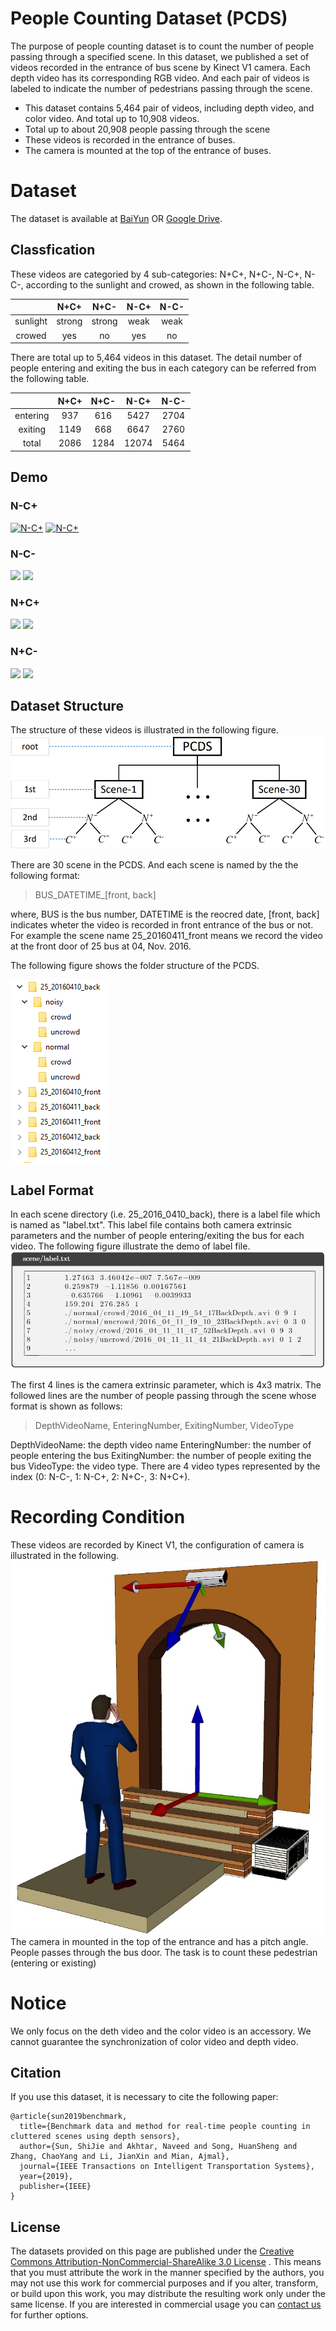 # People Counting Dataset (PCDS)
The purpose of people counting dataset is to count the number of people passing through a specified scene. In this dataset, we published a set of videos recorded in the entrance of bus scene by Kinect V1 camera. Each depth video has its corresponding RGB video. And each pair of videos is labeled to indicate the number of pedestrians passing through the scene.

- This dataset contains 5,464 pair of videos, including depth video, and color video. And total up to 10,908 videos.
- Total up to about 20,908 people passing through the scene
- These videos is recorded in the entrance of buses.
- The camera is mounted at the top of the entrance of buses.

# Dataset
The dataset is available at [BaiYun](http://pan.baidu.com/s/1eR3fmdO) OR [Google Drive](https://drive.google.com/drive/folders/1EK_Nfsjudn-Ku0-Q81c454fLBAQnRp-R?usp=sharing).

## Classfication
These videos are categoried by 4 sub-categories: N+C+, N+C-, N-C+, N-C-, according to the sunlight and crowed, as shown in the following table.

|          |  N+C+  |  N+C-  | N-C+ | N-C- |
|:--------:|:------:|:------:|:----:|:----:|
| sunlight | strong | strong | weak | weak |
| crowed   |   yes  |   no   |  yes |  no  |

There are total up to 5,464 videos in this dataset. The detail number of people entering and exiting the bus in each category can be referred from the following table.

|          | N+C+ | N+C- |  N-C+ | N-C- |
|:--------:|:----:|:----:|:-----:|:----:|
| entering |  937 |  616 |  5427 | 2704 |
| exiting  | 1149 |  668 |  6647 | 2760 |
| total    | 2086 | 1284 | 12074 | 5464 |


## Demo
### N-C+
[![N-C+](https://img.youtube.com/vi/vMqTqwWLvQU/0.jpg)](https://www.youtube.com/watch?v=vMqTqwWLvQU)
[![N-C+](https://img.youtube.com/vi/MnQMQ9FriAA/0.jpg)](https://www.youtube.com/watch?v=MnQMQ9FriAA)

### N-C-
[![](https://img.youtube.com/vi/CcpRFchOqu4/0.jpg)](https://www.youtube.com/watch?v=CcpRFchOqu4)
[![](https://img.youtube.com/vi/AVvS_lJ5l8s/0.jpg)](https://www.youtube.com/watch?v=AVvS_lJ5l8s)

### N+C+
[![](https://img.youtube.com/vi/m_ybcc_qZp8/0.jpg)](https://www.youtube.com/watch?v=m_ybcc_qZp8)
[![](https://img.youtube.com/vi/lcDs5B8oWKs/0.jpg)](https://www.youtube.com/watch?v=lcDs5B8oWKs)

### N+C-
[![](https://img.youtube.com/vi/Ic-VTrnBdfw/0.jpg)](https://www.youtube.com/watch?v=Ic-VTrnBdfw)
[![](https://img.youtube.com/vi/GyRAGWO97oY/0.jpg)](https://www.youtube.com/watch?v=GyRAGWO97oY)

## Dataset Structure
The structure of these videos is illustrated in the following figure.
![](./image/structure_of_videos.png)

There are 30 scene in the PCDS. And each scene is named by the the following format:

> BUS_DATETIME_\[front, back\]

where, BUS is the bus number, DATETIME is the reocred date, \[front, back\] indicates wheter the video is recorded in front entrance of the bus or not. For example the scene name 25_20160411_front means we record the video at the front door of 25 bus at 04, Nov. 2016.

The following figure shows the folder structure of the PCDS.

![](./image/demo_of_structure.png)

## Label Format
In each scene directory (i.e. 25_2016_0410_back), there is a label file which is named as "label.txt". This label file contains both camera extrinsic parameters and the number of people entering/exiting the bus for each video.
The following figure illustrate the demo of label file.
![](./image/demo_of_label_file.png)

The first 4 lines is the camera extrinsic parameter, which is 4x3 matrix. The followed lines are the number of people passing through the scene whose format is shown as follows:
 > DepthVideoName,  EnteringNumber, ExitingNumber, VideoType

 DepthVideoName: the depth video name
 EnteringNumber: the number of people entering the bus
 ExitingNumber: the number of people exiting the bus
 VideoType: the video type. There are 4 video types represented by the index (0: N-C-, 1: N-C+, 2: N+C-, 3: N+C+).


# Recording Condition
These videos are recorded by Kinect V1, the configuration of camera is illustrated in the following.
![](./image/application_scene.jpg)
The camera in mounted in the top of the entrance and has a pitch angle. People passes through the bus door. The task is to count these pedestrian (entering or existing)

# Notice
We only focus on the deth video and the color video is an accessory. We cannot guarantee the synchronization of color video and depth video.

## Citation
If you use this dataset, it is necessary to cite the following paper:

```
@article{sun2019benchmark,
  title={Benchmark data and method for real-time people counting in cluttered scenes using depth sensors},
  author={Sun, ShiJie and Akhtar, Naveed and Song, HuanSheng and Zhang, ChaoYang and Li, JianXin and Mian, Ajmal},
  journal={IEEE Transactions on Intelligent Transportation Systems},
  year={2019},
  publisher={IEEE}
}
```


## License
The datasets provided on this page are published under the [Creative Commons Attribution-NonCommercial-ShareAlike 3.0 License](http://creativecommons.org/licenses/by-nc-sa/3.0/) . This means that you must attribute the work in the manner specified by the authors, you may not use this work for commercial purposes and if you alter, transform, or build upon this work, you may distribute the resulting work only under the same license. If you are interested in commercial usage you can [contact us](www.shijieSun@chd.edu.cn) for further options.
